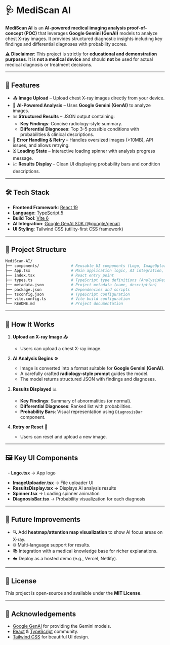 # 🩺 MediScan AI

**MediScan AI** is an **AI-powered medical imaging analysis proof-of-concept (POC)** that leverages **Google Gemini (GenAI)** models to analyze chest X-ray images. It provides structured diagnostic insights including key findings and differential diagnoses with probability scores.

⚠️ **Disclaimer**: This project is strictly for **educational and demonstration purposes**. It is **not a medical device** and should **not** be used for actual medical diagnosis or treatment decisions.

---

## 🚀 Features

- 📤 **Image Upload** – Upload chest X-ray images directly from your device.
- 🤖 **AI-Powered Analysis** – Uses **Google Gemini (GenAI)** to analyze images.
- 📊 **Structured Results** – JSON output containing:
  - **Key Findings**: Concise radiology-style summary.
  - **Differential Diagnoses**: Top 3–5 possible conditions with probabilities & clinical descriptions.
- 🔄 **Error Handling & Retry** – Handles oversized images (>10MB), API issues, and allows retrying.
- ⏳ **Loading State** – Interactive loading spinner with analysis progress message.
- 📈 **Results Display** – Clean UI displaying probability bars and condition descriptions.

---

## 🛠️ Tech Stack

- **Frontend Framework**: [React 19](https://react.dev/)
- **Language**: [TypeScript 5](https://www.typescriptlang.org/)
- **Build Tool**: [Vite 6](https://vitejs.dev/)
- **AI Integration**: [Google GenAI SDK (@google/genai)](https://ai.google.dev/)
- **UI Styling**: Tailwind CSS (utility-first CSS framework)

---

## 📂 Project Structure

```bash
MediScan-AI/
├── components/              # Reusable UI components (Logo, ImageUploader, ResultsDisplay, Spinner, DiagnosisBar)
├── App.tsx                  # Main application logic, AI integration, and UI flow
├── index.tsx                # React entry point
├── types.ts                 # TypeScript type definitions (AnalysisResult, Diagnosis, etc.)
├── metadata.json            # Project metadata (name, description)
├── package.json             # Dependencies and scripts
├── tsconfig.json            # TypeScript configuration
├── vite.config.ts           # Vite build configuration
└── README.md                # Project documentation
```

---

## 📖 How It Works

1. **Upload an X-ray Image** 📤

   - Users can upload a chest X-ray image.

2. **AI Analysis Begins** ⚙️

   - Image is converted into a format suitable for **Google Gemini (GenAI)**.
   - A carefully crafted **radiology-style prompt** guides the model.
   - The model returns structured JSON with findings and diagnoses.

3. **Results Displayed** 📊

   - **Key Findings**: Summary of abnormalities (or normal).
   - **Differential Diagnoses**: Ranked list with probabilities.
   - **Probability Bars**: Visual representation using `DiagnosisBar` component.

4. **Retry or Reset** 🔄

   - Users can reset and upload a new image.

---

## 🖼️ Key UI Components

  - **Logo.tsx** → App logo

- **ImageUploader.tsx** → File uploader UI
- **ResultsDisplay.tsx** → Displays AI analysis results
- **Spinner.tsx** → Loading spinner animation
- **DiagnosisBar.tsx** → Probability visualization for each diagnosis

---

## 🔮 Future Improvements

- 🔍 Add **heatmap/attention map visualization** to show AI focus areas on X-ray.
- 🌐 Multi-language support for results.
- 📚 Integration with a medical knowledge base for richer explanations.
- ☁️ Deploy as a hosted demo (e.g., Vercel, Netlify).

---

## 📜 License

This project is open-source and available under the **MIT License**.

---

## 🙌 Acknowledgements

- [Google GenAI](https://ai.google.dev/) for providing the Gemini models.
- [React](https://react.dev/) & [TypeScript](https://www.typescriptlang.org/) community.
- [Tailwind CSS](https://tailwindcss.com/) for beautiful UI design.

